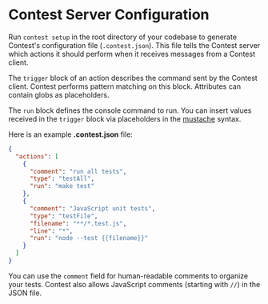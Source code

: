 # Contest Server Configuration

Run <code type="contest-command">contest setup</code> in the root directory of
your codebase to generate Contest's configuration file
(<code type="repo/existing-file">.contest.json</code>). This file tells the
Contest server which actions it should perform when it receives messages from a
Contest client.

The `trigger` block of an action describes the command sent by the Contest
client. Contest performs pattern matching on this block. Attributes can contain
globs as placeholders.

The `run` block defines the console command to run. You can insert values
received in the `trigger` block via placeholders in the
[mustache](https://mustache.github.io) syntax.

Here is an example **.contest.json** file:

```json
{
  "actions": [
    {
      "comment": "run all tests",
      "type": "testAll",
      "run": "make test"
    },
    {
      "comment": "JavaScript unit tests",
      "type": "testFile",
      "filename": "**/*.test.js",
      "line": "*",
      "run": "node --test {{filename}}"
    }
  ]
}
```

You can use the `comment` field for human-readable comments to organize your
tests. Contest also allows JavaScript comments (starting with `//`) in the JSON
file.

